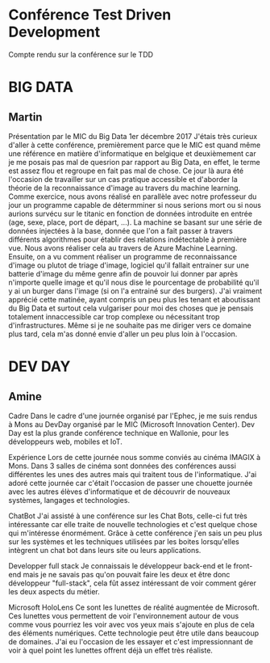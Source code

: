 # Conférence Test Driven Development

Compte rendu sur la conférence sur le TDD 


# BIG DATA
## Martin
Présentation par le MIC du Big Data
1er décembre 2017
J'étais très curieux d'aller à cette conférence, premièrement parce que le MIC est quand même une référence en matière d'informatique en belgique et deuxièmement car je me posais pas mal de quesrion par rapport au Big Data, en effet, le terme est assez flou et regroupe en fait pas mal de chose. Ce jour là aura été l'occasion de travailler sur un cas pratique accessible et d'aborder la théorie de la reconnaissance d'image au travers du machine learning. Comme exercice, nous avons réalisé en parallèle avec notre professeur du jour un programme capable de détermminer si nous serions mort ou si nous aurions survécu sur le titanic en fonction de données introduite en entrée (age, sexe, place, port de départ, ...). La machine se basant sur une série de données injectées à la base, donnée que l'on a fait passer à travers différents algorithmes pour établir des relations indétectable à première vue. Nous avons réaliser cela au travers de Azure Machine Learning. Ensuite, on a vu comment réaliser un programme de reconnaissance d'image ou plutot de triage d'image, logiciel qu'il fallait entrainer sur une batterie d'image du même genre afin de pouvoir lui donner par après n'importe quelle image et qu'il nous dise le pourcentage de probabilité qu'il y ai un burger dans l'image (si on l'a entrainé sur des burgers). J'ai vraiment apprécié cette matinée, ayant compris un peu plus les tenant et aboutissant du Big Data et surtout cela vulgariser pour moi des choses que je pensais totalement innaccessible car trop complexe ou nécessitant trop d'infrastructures. Même si je ne souhaite pas me diriger vers ce domaine plus tard, cela m'as donné envie d'aller un peu plus loin à l'occasion.

# DEV DAY
## Amine

Cadre
Dans le cadre d'une journée organisé par l'Ephec, je me suis rendus à Mons au DevDay organisé par le MIC (Microsoft Innovation Center). Dev Day est la plus grande conférence technique en Wallonie, pour les développeurs web, mobiles et IoT.

Expérience
Lors de cette journée nous somme conviés au cinéma IMAGIX à Mons. Dans 3 salles de cinéma sont données des conférences aussi différentes les unes des autres mais qui traitent tous de l'informatique. J'ai adoré cette journée car c'était l'occasion de passer une chouette journée avec les autres élèves d'informatique et de découvrir de nouveaux systèmes, langages et technologies.

ChatBot
J'ai assisté à une conférence sur les Chat Bots, celle-ci fut très intéressante car elle traite de nouvelle technologies et c'est quelque chose qui m'intéresse énormément. Grâce à cette conférence j'en sais un peu plus sur les systèmes et les techniques utilisées par les boites lorsqu'elles intègrent un chat bot dans leurs site ou leurs applications.

Developper full stack
Je connaissais le développeur back-end et le front-end mais je ne savais pas qu'on pouvait faire les deux et être donc développeur "full-stack", cela fût assez intéressant de voir comment gérer les deux aspects du métier.

Microsoft HoloLens
Ce sont les lunettes de réalité augmentée de Microsoft. Ces lunettes vous permettent de voir l'environnement autour de vous comme vous pourriez les voir avec vos yeux mais s'ajoute en plus de cela des éléments numériques. Cette technologie peut être utile dans beaucoup de domaines. J'ai eu l'occasion de les essayer et c'est impressionnant de voir à quel point les lunettes offrent déjà un effet très réaliste.